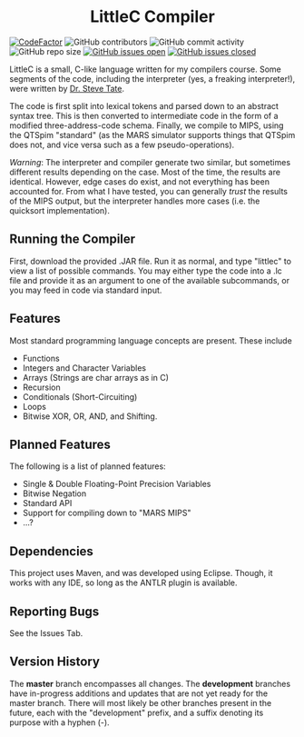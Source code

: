 <h1 align="center">LittleC Compiler</h1>

[![CodeFactor](https://www.codefactor.io/repository/github/joshuacrotts/LittleC-Compiler/badge)](https://www.codefactor.io/repository/github/joshuacrotts/LittleC-Compiler) ![GitHub contributors](https://img.shields.io/github/contributors/JoshuaCrotts/LittleC-Compiler) ![GitHub commit activity](https://img.shields.io/github/commit-activity/m/JoshuaCrotts/LittleC-Compiler) ![GitHub repo size](https://img.shields.io/github/repo-size/JoshuaCrotts/LittleC-Compiler) [![GitHub issues open](https://img.shields.io/github/issues/JoshuaCrotts/LittleC-Compiler)]() 
[![GitHub issues closed](https://img.shields.io/github/issues-closed-raw/JoshuaCrotts/LittleC-Compiler)]()

LittleC is a small, C-like language written for my compilers course. Some segments of the code, including the interpreter (yes, a freaking interpreter!), were written by [Dr. Steve Tate](https://www.uncg.edu/cmp/faculty/srtate/index.html).

The code is first split into lexical tokens and parsed down to an abstract syntax tree. This is then converted to intermediate code in the form of a modified three-address-code schema. Finally, we compile to MIPS, using the QTSpim "standard" (as the MARS simulator supports things that QTSpim does not, and vice versa such as a few pseudo-operations).

*Warning*: The interpreter and compiler generate two similar, but sometimes different results depending on the case. Most of the time, the results are identical. However, edge cases do exist, and not everything has been accounted for. From what I have tested, you can generally *trust* the results of the MIPS output, but the interpreter handles more cases (i.e. the quicksort implementation).

## Running the Compiler
First, download the provided .JAR file. Run it as normal, and type "littlec" to view a list of possible commands. You may either type the code into a .lc file and provide it as an argument to one of the available subcommands, or you may feed in code via standard input.

## Features
Most standard programming language concepts are present. These include
- Functions
- Integers and Character Variables
- Arrays (Strings are char arrays as in C)
- Recursion
- Conditionals (Short-Circuiting)
- Loops
- Bitwise XOR, OR, AND, and Shifting.

## Planned Features
The following is a list of planned features:
- Single & Double Floating-Point Precision Variables
- Bitwise Negation
- Standard API
- Support for compiling down to "MARS MIPS"
- ...?

## Dependencies

This project uses Maven, and was developed using Eclipse. Though, it works with any IDE, so long as the ANTLR plugin is available. 

## Reporting Bugs

See the Issues Tab.

## Version History
The **master** branch encompasses all changes. The **development** branches have in-progress additions and updates that are not yet ready for the master branch. There will most likely be other branches present in the future, each with the "development" prefix, and a suffix denoting its purpose with a hyphen (-).
